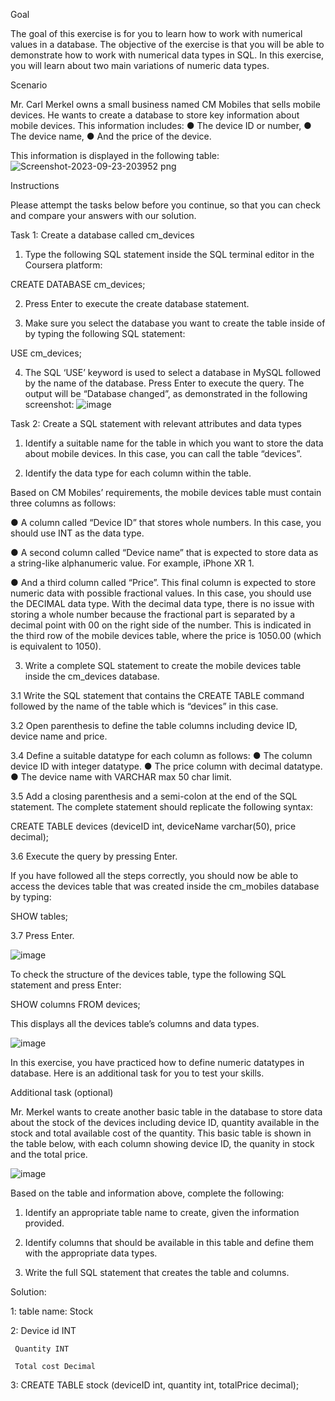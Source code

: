 Goal 

The goal of this exercise is for you to learn how to work with numerical values in a database. The objective of the exercise is that you will be able to demonstrate how to work with numerical data types in SQL. In this exercise, you will learn about two main variations of numeric data types. 

Scenario 

Mr. Carl Merkel owns a small business named CM Mobiles that sells mobile devices. He wants to create a database to store key information about mobile devices. This information includes: 
●	The device ID or number, 
●	The device name,
●	And the price of the device.

This information is displayed in the following table:
![Screenshot-2023-09-23-203952 png](https://github.com/janaom/Meta-Database-Engineer-Professional-Certificate/assets/83917694/1a1ef28c-d679-4b39-8142-0e30730adb91)


Instructions 

Please attempt the tasks below before you continue, so that you can check and compare your answers with our solution. 

Task 1: Create a database called cm_devices

1.	Type the following SQL statement inside the SQL terminal editor in the Coursera platform:

CREATE DATABASE cm_devices; 

2.	Press Enter to execute the create database statement. 

3.	Make sure you select the database you want to create the table inside of by typing the following SQL statement: 

USE cm_devices; 

4.	The SQL ‘USE’ keyword is used to select a database in MySQL followed by the name of the database. Press Enter to execute the query. The output will be “Database changed”, as demonstrated in the following screenshot:
   ![image](https://github.com/janaom/Meta-Database-Engineer-Professional-Certificate/assets/83917694/b8da5eb2-6963-4b40-adf8-8afdb03df498)


Task 2: Create a SQL statement with relevant attributes and data types 

1.	Identify a suitable name for the table in which you want to store the data about mobile devices. In this case, you can call the table “devices”.

2.	Identify the data type for each column within the table.

Based on CM Mobiles’ requirements, the mobile devices table must contain three columns as follows:

●	A column called “Device ID” that stores whole numbers. In this case, you should use INT as the data type.

●	A second column called “Device name” that is expected to store data as a string-like alphanumeric value. For example, iPhone XR 1.

●	And a third column called “Price”. This final column is expected to store numeric data with possible fractional values. In this case, you should use the DECIMAL data type. With the decimal data type, there is no issue with storing a whole number because the fractional part is separated by a decimal point with 00 on the right side of the number. This is indicated in the third row of the mobile devices table, where the price is 1050.00 (which is equivalent to 1050).

3.	Write a complete SQL statement to create the mobile devices table inside the cm_devices database.

3.1	Write the SQL statement that contains the CREATE TABLE command followed by the name of the table which is “devices” in this case.

3.2	Open parenthesis to define the table columns including device ID, device name and price.

3.4	Define a suitable datatype for each column as follows:
●	The column device ID with integer datatype.
●	The price column with decimal datatype.
●	The device name with VARCHAR max 50 char limit.

3.5	Add a closing parenthesis and a semi-colon at the end of the SQL statement. The complete statement should replicate the following syntax:

CREATE TABLE devices (deviceID int, deviceName varchar(50), price decimal);

3.6	Execute the query by pressing Enter.

If you have followed all the steps correctly, you should now be able to access the devices table that was created inside the cm_mobiles database by typing:

SHOW tables;

3.7	Press Enter. 

![image](https://github.com/janaom/Meta-Database-Engineer-Professional-Certificate/assets/83917694/2c48081a-aec1-4d6b-9944-08373b73aa4f)


To check the structure of the devices table, type the following SQL statement and press Enter:

SHOW columns FROM devices;

This displays all the devices table’s columns and data types.

![image](https://github.com/janaom/Meta-Database-Engineer-Professional-Certificate/assets/83917694/f55b7c9c-694b-4421-ad86-33a7d45021e5)



In this exercise, you have practiced how to define numeric datatypes in database. Here is an additional task for you to test your skills.

Additional task (optional)

Mr. Merkel wants to create another basic table in the database to store data about the stock of the devices including device ID, quantity available in the stock and total available cost of the quantity. This basic table is shown in the table below, with each column showing device ID, the quanity in stock and the total price. 

![image](https://github.com/janaom/Meta-Database-Engineer-Professional-Certificate/assets/83917694/e40555d0-fbc3-4560-8816-c59465e09c0b)



Based on the table and information above, complete the following:

1.	Identify an appropriate table name to create, given the information provided. 

2.	Identify columns that should be available in this table and define them with the appropriate data types.

3.	Write the full SQL statement that creates the table and columns.

Solution: 

1: table name: Stock 

2: Device id INT

     Quantity INT 

     Total cost Decimal

3: CREATE TABLE stock (deviceID int, quantity int, totalPrice decimal);
